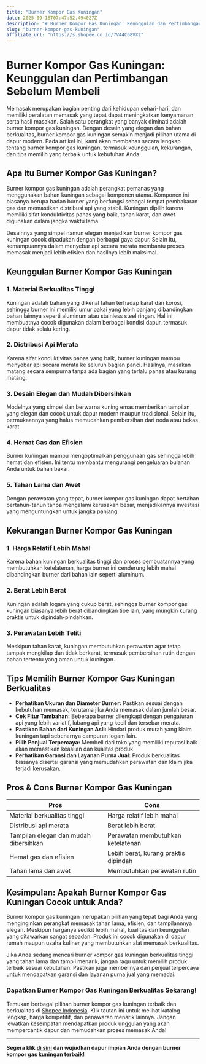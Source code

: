 ```yaml
---
title: "Burner Kompor Gas Kuningan"
date: 2025-09-18T07:47:52.494027Z
description: "# Burner Kompor Gas Kuningan: Keunggulan dan Pertimbangan Sebelum Membeli..."
slug: "burner-kompor-gas-kuningan"
affiliate_url: "https://s.shopee.co.id/7V44C68VX2"
---
```

# Burner Kompor Gas Kuningan: Keunggulan dan Pertimbangan Sebelum Membeli

Memasak merupakan bagian penting dari kehidupan sehari-hari, dan memiliki peralatan memasak yang tepat dapat meningkatkan kenyamanan serta hasil masakan. Salah satu perangkat yang banyak diminati adalah burner kompor gas kuningan. Dengan desain yang elegan dan bahan berkualitas, burner kompor gas kuningan semakin menjadi pilihan utama di dapur modern. Pada artikel ini, kami akan membahas secara lengkap tentang burner kompor gas kuningan, termasuk keunggulan, kekurangan, dan tips memilih yang terbaik untuk kebutuhan Anda.

## Apa itu Burner Kompor Gas Kuningan?

Burner kompor gas kuningan adalah perangkat pemanas yang menggunakan bahan kuningan sebagai komponen utama. Komponen ini biasanya berupa badan burner yang berfungsi sebagai tempat pembakaran gas dan memastikan distribusi api yang stabil. Kuningan dipilih karena memiliki sifat konduktivitas panas yang baik, tahan karat, dan awet digunakan dalam jangka waktu lama.

Desainnya yang simpel namun elegan menjadikan burner kompor gas kuningan cocok dipadukan dengan berbagai gaya dapur. Selain itu, kemampuannya dalam menyebar api secara merata membantu proses memasak menjadi lebih efisien dan hasilnya lebih maksimal.

## Keunggulan Burner Kompor Gas Kuningan

### 1. Material Berkualitas Tinggi

Kuningan adalah bahan yang dikenal tahan terhadap karat dan korosi, sehingga burner ini memiliki umur pakai yang lebih panjang dibandingkan bahan lainnya seperti aluminum atau stainless steel ringan. Hal ini membuatnya cocok digunakan dalam berbagai kondisi dapur, termasuk dapur tidak selalu kering.

### 2. Distribusi Api Merata

Karena sifat konduktivitas panas yang baik, burner kuningan mampu menyebar api secara merata ke seluruh bagian panci. Hasilnya, masakan matang secara sempurna tanpa ada bagian yang terlalu panas atau kurang matang.

### 3. Desain Elegan dan Mudah Dibersihkan

Modelnya yang simpel dan berwarna kuning emas memberikan tampilan yang elegan dan cocok untuk dapur modern maupun tradisional. Selain itu, permukaannya yang halus memudahkan pembersihan dari noda atau bekas karat.

### 4. Hemat Gas dan Efisien

Burner kuningan mampu mengoptimalkan penggunaan gas sehingga lebih hemat dan efisien. Ini tentu membantu mengurangi pengeluaran bulanan Anda untuk bahan bakar.

### 5. Tahan Lama dan Awet

Dengan perawatan yang tepat, burner kompor gas kuningan dapat bertahan bertahun-tahun tanpa mengalami kerusakan besar, menjadikannya investasi yang menguntungkan untuk jangka panjang.

## Kekurangan Burner Kompor Gas Kuningan

### 1. Harga Relatif Lebih Mahal

Karena bahan kuningan berkualitas tinggi dan proses pembuatannya yang membutuhkan ketelatenan, harga burner ini cenderung lebih mahal dibandingkan burner dari bahan lain seperti aluminum.

### 2. Berat Lebih Berat

Kuningan adalah logam yang cukup berat, sehingga burner kompor gas kuningan biasanya lebih berat dibandingkan tipe lain, yang mungkin kurang praktis untuk dipindah-pindahkan.

### 3. Perawatan Lebih Teliti

Meskipun tahan karat, kuningan membutuhkan perawatan agar tetap tampak mengkilap dan tidak berkarat, termasuk pembersihan rutin dengan bahan tertentu yang aman untuk kuningan.

## Tips Memilih Burner Kompor Gas Kuningan Berkualitas

- **Perhatikan Ukuran dan Diameter Burner:** Pastikan sesuai dengan kebutuhan memasak, terutama jika Anda memasak dalam jumlah besar.
- **Cek Fitur Tambahan:** Beberapa burner dilengkapi dengan pengaturan api yang lebih variatif, lubang api yang kecil dan tersebar merata.
- **Pastikan Bahan dari Kuningan Asli:** Hindari produk murah yang klaim kuningan tapi sebenarnya campuran logam lain.
- **Pilih Penjual Terpercaya:** Membeli dari toko yang memiliki reputasi baik akan memastikan keaslian dan kualitas produk.
- **Perhatikan Garansi dan Layanan Purna Jual:** Produk berkualitas biasanya disertai garansi yang memudahkan perawatan dan klaim jika terjadi kerusakan.

## Pros & Cons Burner Kompor Gas Kuningan

| **Pros**                              | **Cons**                                    |
|----------------------------------------|---------------------------------------------|
| Material berkualitas tinggi            | Harga relatif lebih mahal                |
| Distribusi api merata                  | Berat lebih berat                        |
| Tampilan elegan dan mudah dibersihkan | Perawatan membutuhkan ketelatenan       |
| Hemat gas dan efisien                  | Lebih berat, kurang praktis dipindah  |
| Tahan lama dan awet                     | Membutuhkan perawatan rutin             |

## Kesimpulan: Apakah Burner Kompor Gas Kuningan Cocok untuk Anda?

Burner kompor gas kuningan merupakan pilihan yang tepat bagi Anda yang menginginkan perangkat memasak tahan lama, efisien, dan tampilannnya elegan. Meskipun harganya sedikit lebih mahal, kualitas dan keunggulan yang ditawarkan sangat sepadan. Produk ini cocok digunakan di dapur rumah maupun usaha kuliner yang membutuhkan alat memasak berkualitas.

Jika Anda sedang mencari burner kompor gas kuningan berkualitas tinggi yang tahan lama dan tampil menarik, jangan ragu untuk memilih produk terbaik sesuai kebutuhan. Pastikan juga membelinya dari penjual terpercaya untuk mendapatkan garansi dan layanan purna jual yang memadai.

### Dapatkan Burner Kompor Gas Kuningan Berkualitas Sekarang!

Temukan berbagai pilihan burner kompor gas kuningan terbaik dan berkualitas di [Shopee Indonesia](https://s.shopee.co.id/7V44C68VX2). Klik tautan ini untuk melihat katalog lengkap, harga kompetitif, dan penawaran menarik lainnya. Jangan lewatkan kesempatan mendapatkan produk unggulan yang akan mempercantik dapur dan memudahkan proses memasak Anda!

---

**Segera klik [di sini](https://s.shopee.co.id/7V44C68VX2) dan wujudkan dapur impian Anda dengan burner kompor gas kuningan terbaik!**